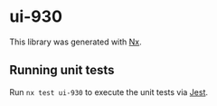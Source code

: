 # ui-930

This library was generated with [Nx](https://nx.dev).

## Running unit tests

Run `nx test ui-930` to execute the unit tests via [Jest](https://jestjs.io).
